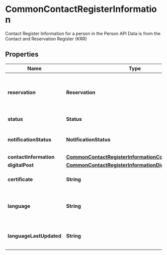 

# CommonContactRegisterInformation

Contact Register Information for a person in the Person API  Data is from the Contact and Reservation Register (KRR)

## Properties

| Name | Type | Description | Notes |
|------------ | ------------- | ------------- | -------------|
|**reservation** | **Reservation** | &lt;br&gt;KRR: reservasjon              Reservation given by a person, used in accordance to eForvaltningsforskriften § 15 a. |  [optional] |
|**status** | **Status** | &lt;br&gt;KRR: status              The status of a person |  [optional] |
|**notificationStatus** | **NotificationStatus** | &lt;br&gt;KRR: varslingsstatus              Describes if a person can be notified or not |  [optional] |
|**contactInformation** | [**CommonContactRegisterInformationContactInformation**](CommonContactRegisterInformationContactInformation.md) |  |  [optional] |
|**digitalPost** | [**CommonContactRegisterInformationDigitalPost**](CommonContactRegisterInformationDigitalPost.md) |  |  [optional] |
|**certificate** | **String** | &lt;br&gt;KRR: sertifikat              Person certificate for digital post |  [optional] |
|**language** | **String** | &lt;br&gt;KRR: spraak              Persons preferred language for communication with the public |  [optional] |
|**languageLastUpdated** | **String** | &lt;br&gt;KRR: spraak_oppdatert              Last time language choice was updated |  [optional] |



